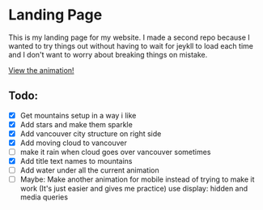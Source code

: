 # Landing Page

This is my landing page for my website. I made a second repo because I wanted to try things out without having to wait for jeykll to load each time and I don't want to worry about breaking things on mistake.

[View the animation!](https://mcraealex.github.io/VancouverCSS)

## Todo:

- [x] Get mountains setup in a way i like
- [x] Add stars and make them sparkle
- [x] Add vancouver city structure on right side
- [x] Add moving cloud to vancouver
- [ ] make it rain when cloud goes over vancouver sometimes
- [x] Add title text names to mountains
- [ ] Add water under all the current animation
- [ ] Maybe: Make another animation for mobile instead of trying to make it work (It's just easier and gives me practice) use display: hidden and media queries 

